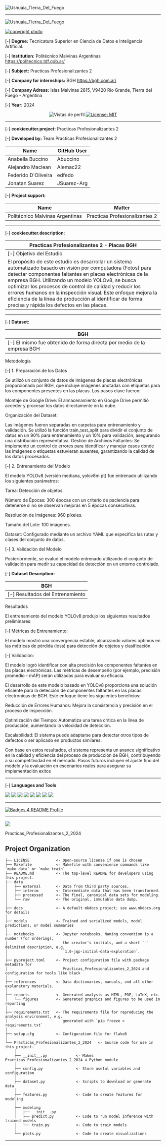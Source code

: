 ![Ushuaia_TIerra_Del_Fuego](https://github.com/edfedo/Practicas_Profesionalizantes_2_2024/blob/main/reports/figures/Front_b.jpg)

------------

![Ushuaia_TIerra_Del_Fuego](https://github.com/edfedo/Practicas_Profesionalizantes_2_2024/blob/main/reports/figures/Front_a.png)

<p align="left">
    <a href="https://bgh.com.ar/">
    <img src="https://img.shields.io/badge/copyright_photo-000000?style=for-the-badge&logo=JSON%20web%20tokens&logoColor=white" alt="copyright photo" />
  </a>
</p>

[-] **Degree:** Tecnicatura Superior en Ciencia de Datos e Inteligencia Artificial.

[-] **Institution:** Politécnico Malvinas Argentinas  https://politecnico.tdf.gob.ar/

[-] **Subject:** Practicas Profesionalizantes 2 

[-] **Company for internships:** BGH https://bgh.com.ar/

[-] **Company Adress:** Islas Malvinas 2815, V9420 Río Grande, Tierra del Fuego - Argentina

[-] **Year:** 2024

<p align="center">
  <img src="https://komarev.com/ghpvc/?username=edfedo" alt="Vistas de perfil" />
  <a href="https://opensource.org/licenses/MIT">
    <img src="https://img.shields.io/badge/License-MIT-yellow.svg" alt="License: MIT" />
  </a>
</p>

------------

[-] **cookiecutter.project:** Practicas Profesionalizantes 2

[-] **Developed by:** Team Practicas Profesionalizantes 2

| Name       | GitHub User      |
| ------------- | ------------- |
| Anabella Buccino | Abuccino |
| Alejandro Maclean | Alemac22 |
| Federido D'Oliveira | edfedo |
| Jonatan Suarez | JSuarez-Arg |


[-] **Project support:**

| Name       | Matter      |
| ------------- | ------------- |
| Politécnico Malvinas Argentinas | Practicas Profesionalizantes 2 |

------------

[-] **cookiecutter.description:**

| Practicas Profesionalizantes 2 - Placas BGH |
| ------------- | 
| [-] Objetivo del Estudio
El propósito de este estudio es desarrollar un sistema automatizado basado en visión por computadora (Fotos) para detectar componentes faltantes en placas electrónicas de la empresa BGH. Utilizando un modelo YOLOv8, se busca optimizar los procesos de control de calidad y reducir los errores humanos en la inspección visual. Este enfoque mejora la eficiencia de la línea de producción al identificar de forma precisa y rápida los defectos en las placas. | 

------------

[-] **Dataset:** 

| BGH      |   
| ------------- |
| [-] El mismo fue obtenido de forma directa por medio de la empresa BGH |

Metodología

[-] 1. Preparación de los Datos
   
Se utilizó un conjunto de datos de imágenes de placas electrónicas proporcionado por BGH, que incluye imágenes anotadas con etiquetas para los componentes presentes en las placas. Los pasos clave fueron:

Montaje de Google Drive: El almacenamiento en Google Drive permitió acceder y procesar los datos directamente en la nube.

Organización del Dataset:

Las imágenes fueron separadas en carpetas para entrenamiento y validación.
Se utilizó la función train_test_split para dividir el conjunto de datos en un 90% para entrenamiento y un 10% para validación, asegurando una distribución representativa.
Gestión de Archivos Faltantes: Se implementó un control de errores para identificar y manejar casos donde las imágenes o etiquetas estuvieran ausentes, garantizando la calidad de los datos procesados.

[-] 2. Entrenamiento del Modelo

El modelo YOLOv8 (versión mediana, yolov8m.pt) fue entrenado utilizando los siguientes parámetros:

Tarea: Detección de objetos.

Número de Épocas: 300 épocas con un criterio de paciencia para detenerse si no se observan mejoras en 5 épocas consecutivas.

Resolución de Imágenes: 960 píxeles.

Tamaño del Lote: 100 imágenes.

Dataset: Configurado mediante un archivo YAML que especifica las rutas y clases del conjunto de datos.

[-] 3. Validación del Modelo

Posteriormente, se evaluó el modelo entrenado utilizando el conjunto de validación para medir su capacidad de detección en un entorno controlado.


[-] **Dataset Description:**

| BGH     |
| ------------- |
| [-] Resultados del Entrenamiento |

Resultados

El entrenamiento del modelo YOLOv8 produjo los siguientes resultados preliminares:

[-] Métricas de Entrenamiento:

El modelo mostró una convergencia estable, alcanzando valores óptimos en las métricas de pérdida (loss) para detección de objetos y clasificación.

[-] Validación:

El modelo logró identificar con alta precisión los componentes faltantes en las placas electrónicas.
Las métricas de desempeño (por ejemplo, precisión promedio - mAP) serán utilizadas para evaluar su eficacia.

El desarrollo de este modelo basado en YOLOv8 proporciona una solución eficiente para la detección de componentes faltantes en las placas electrónicas de BGH. Este enfoque tiene los siguientes beneficios:

Reducción de Errores Humanos: Mejora la consistencia y precisión en el proceso de inspección.

Optimización del Tiempo: Automatiza una tarea crítica en la línea de producción, aumentando la velocidad de detección.

Escalabilidad: El sistema puede adaptarse para detectar otros tipos de defectos o ser aplicado en productos similares.

Con base en estos resultados, el sistema representa un avance significativo en la calidad y eficiencia del proceso de producción de BGH, contribuyendo a su competitividad en el mercado. Pasos futuros incluyen el ajuste fino del modelo y la evaluación en escenarios reales para asegurar su implementación exitos

------------


[-] **Languages ​​and Tools**

<div id="header" align="left">
<img src="https://img.shields.io/badge/Cookiecutter-D4AA00?style=for-the-badge&logo=Cookiecutter&logoColor=white" />
<img src="https://img.shields.io/badge/Jupyter-F37626.svg?&style=for-the-badge&logo=Jupyter&logoColor=white" />
</a>
<img src="https://img.shields.io/badge/GitHub-100000?style=for-the-badge&logo=github&logoColor=white" />
</a>
<img src="https://img.shields.io/badge/GIT-E44C30?style=for-the-badge&logo=git&logoColor=white" />
</a>
<img src="https://img.shields.io/badge/Python-FFD43B?style=for-the-badge&logo=python&logoColor=blue" />
</a>  
<img src="https://img.shields.io/badge/DataSet-05192D?style=for-the-badge&logo=datacamp&logoColor=65FF8F" />
</a> 
<img src="https://img.shields.io/badge/machine learning-F7931E?style=for-the-badge&logo=scikit-learn&logoColor=white" />
</a>
<img src="https://img.shields.io/badge/VSCode-0078D4?style=for-the-badge&logo=visual%20studio%20code&logoColor=white" />
</a> 
</div>

------------

<p align="left">
    <a href="https://github.com/alexandresanlim/Badges4-README.md-Profile#-contact-">
    <img src="https://img.shields.io/badge/Badges_4_README_Profile-000000?style=for-the-badge&logo=JSON%20web%20tokens&logoColor=white" alt="Badges 4 README Profile" />
  </a>
</p>

------------














<a target="_blank" href="https://cookiecutter-data-science.drivendata.org/">
    <img src="https://img.shields.io/badge/CCDS-Project%20template-328F97?logo=cookiecutter" />
</a>

Practicas_Profesionalizantes_2_2024

## Project Organization

```
├── LICENSE            <- Open-source license if one is chosen
├── Makefile           <- Makefile with convenience commands like `make data` or `make train`
├── README.md          <- The top-level README for developers using this project.
├── data
│   ├── external       <- Data from third party sources.
│   ├── interim        <- Intermediate data that has been transformed.
│   ├── processed      <- The final, canonical data sets for modeling.
│   └── raw            <- The original, immutable data dump.
│
├── docs               <- A default mkdocs project; see www.mkdocs.org for details
│
├── models             <- Trained and serialized models, model predictions, or model summaries
│
├── notebooks          <- Jupyter notebooks. Naming convention is a number (for ordering),
│                         the creator's initials, and a short `-` delimited description, e.g.
│                         `1.0-jqp-initial-data-exploration`.
│
├── pyproject.toml     <- Project configuration file with package metadata for 
│                         Practicas_Profesionalizantes_2_2024 and configuration for tools like black
│
├── references         <- Data dictionaries, manuals, and all other explanatory materials.
│
├── reports            <- Generated analysis as HTML, PDF, LaTeX, etc.
│   └── figures        <- Generated graphics and figures to be used in reporting
│
├── requirements.txt   <- The requirements file for reproducing the analysis environment, e.g.
│                         generated with `pip freeze > requirements.txt`
│
├── setup.cfg          <- Configuration file for flake8
│
└── Practicas_Profesionalizantes_2_2024   <- Source code for use in this project.
    │
    ├── __init__.py             <- Makes Practicas_Profesionalizantes_2_2024 a Python module
    │
    ├── config.py               <- Store useful variables and configuration
    │
    ├── dataset.py              <- Scripts to download or generate data
    │
    ├── features.py             <- Code to create features for modeling
    │
    ├── modeling                
    │   ├── __init__.py 
    │   ├── predict.py          <- Code to run model inference with trained models          
    │   └── train.py            <- Code to train models
    │
    └── plots.py                <- Code to create visualizations
```

--------

